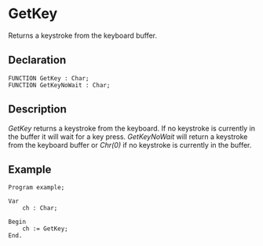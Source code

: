 # GetKey

Returns a keystroke from the keyboard buffer.

## Declaration

    FUNCTION GetKey : Char;
    FUNCTION GetKeyNoWait : Char;

## Description

*GetKey* returns a keystroke from the keyboard. If no keystroke is currently
in the buffer it will wait for a key press. *GetKeyNoWait* will return a keystroke
from the keyboard buffer or *Chr(0)* if no keystroke is currently in the buffer.

## Example ##

```
Program example;

Var
    ch : Char;

Begin
    ch := GetKey;
End.
```
